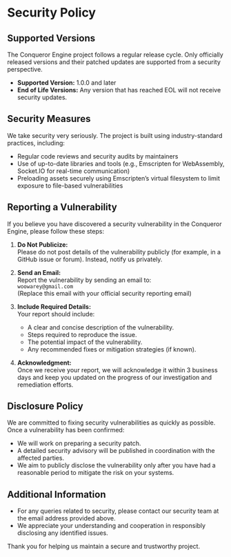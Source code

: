 # Security Policy

## Supported Versions

The Conqueror Engine project follows a regular release cycle. Only officially released versions and their patched updates are supported from a security perspective.

- **Supported Version:** 1.0.0 and later
- **End of Life Versions:** Any version that has reached EOL will not receive security updates.

## Security Measures

We take security very seriously. The project is built using industry-standard practices, including:
- Regular code reviews and security audits by maintainers
- Use of up-to-date libraries and tools (e.g., Emscripten for WebAssembly, Socket.IO for real-time communication)
- Preloading assets securely using Emscripten’s virtual filesystem to limit exposure to file-based vulnerabilities

## Reporting a Vulnerability

If you believe you have discovered a security vulnerability in the Conqueror Engine, please follow these steps:

1. **Do Not Publicize:**  
   Please do not post details of the vulnerability publicly (for example, in a GitHub issue or forum). Instead, notify us privately.

2. **Send an Email:**  
   Report the vulnerability by sending an email to:  
   `woowarey@gmail.com`  
   (Replace this email with your official security reporting email)

3. **Include Required Details:**  
   Your report should include:
   - A clear and concise description of the vulnerability.
   - Steps required to reproduce the issue.
   - The potential impact of the vulnerability.
   - Any recommended fixes or mitigation strategies (if known).

4. **Acknowledgment:**  
   Once we receive your report, we will acknowledge it within 3 business days and keep you updated on the progress of our investigation and remediation efforts.

## Disclosure Policy

We are committed to fixing security vulnerabilities as quickly as possible. Once a vulnerability has been confirmed:
- We will work on preparing a security patch.
- A detailed security advisory will be published in coordination with the affected parties.
- We aim to publicly disclose the vulnerability only after you have had a reasonable period to mitigate the risk on your systems.

## Additional Information

- For any queries related to security, please contact our security team at the email address provided above.
- We appreciate your understanding and cooperation in responsibly disclosing any identified issues.

Thank you for helping us maintain a secure and trustworthy project.
